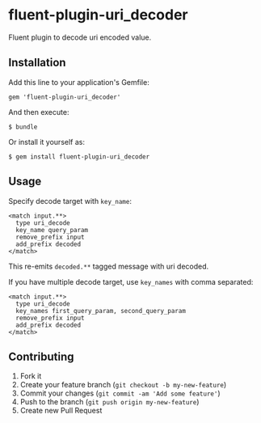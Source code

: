 # fluent-plugin-uri_decoder

Fluent plugin to decode uri encoded value.

## Installation

Add this line to your application's Gemfile:

    gem 'fluent-plugin-uri_decoder'

And then execute:

    $ bundle

Or install it yourself as:

    $ gem install fluent-plugin-uri_decoder

## Usage

Specify decode target with `key_name`:

```
<match input.**>
  type uri_decode
  key_name query_param
  remove_prefix input
  add_prefix decoded
</match>
```

This re-emits `decoded.**` tagged message with uri decoded.

If you have multiple decode target, use `key_names` with comma separated:

```
<match input.**>
  type uri_decode
  key_names first_query_param, second_query_param
  remove_prefix input
  add_prefix decoded
</match>
```

## Contributing

1. Fork it
2. Create your feature branch (`git checkout -b my-new-feature`)
3. Commit your changes (`git commit -am 'Add some feature'`)
4. Push to the branch (`git push origin my-new-feature`)
5. Create new Pull Request
